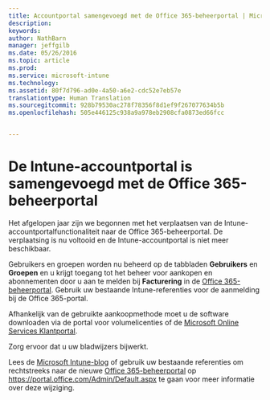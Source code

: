 ```yaml
---
title: Accountportal samengevoegd met de Office 365-beheerportal | Microsoft Intune
description: 
keywords: 
author: NathBarn
manager: jeffgilb
ms.date: 05/26/2016
ms.topic: article
ms.prod: 
ms.service: microsoft-intune
ms.technology: 
ms.assetid: 80f7d796-ad0e-4a50-a6e2-cdc52e7eb57e
translationtype: Human Translation
ms.sourcegitcommit: 928b79530ac278f78356f8d1ef9f267077634b5b
ms.openlocfilehash: 505e446125c938a9a978eb2908cfa0873ed66fcc


---
```


# De Intune-accountportal is samengevoegd met de Office 365-beheerportal

Het afgelopen jaar zijn we begonnen met het verplaatsen van de Intune-accountportalfunctionaliteit naar de Office 365-beheerportal. De verplaatsing is nu voltooid en de Intune-accountportal is niet meer beschikbaar.

Gebruikers en groepen worden nu beheerd op de tabbladen **Gebruikers** en **Groepen** en u krijgt toegang tot het beheer voor aankopen en abonnementen door u aan te melden bij **Facturering** in de [Office 365-beheerportal](https://portal.office.com/Admin/Default.aspx). Gebruik uw bestaande Intune-referenties voor de aanmelding bij de Office 365-portal.

Afhankelijk van de gebruikte aankoopmethode moet u de software downloaden via de portal voor volumelicenties of de [Microsoft Online Services Klantportal](http://go.microsoft.com/fwlink/?LinkId=259567).

Zorg ervoor dat u uw bladwijzers bijwerkt.

Lees de [Microsoft Intune-blog](https://blogs.technet.microsoft.com/microsoftintune/2015/09/01/intune-and-ems-subscriptions-now-available-in-the-office-365-portal/) of gebruik uw bestaande referenties om rechtstreeks naar de nieuwe [Office 365-beheerportal](https://portal.office.com/Admin/Default.aspx) op https://portal.office.com/Admin/Default.aspx te gaan voor meer informatie over deze wijziging.



<!--HONumber=Jun16_HO4-->


